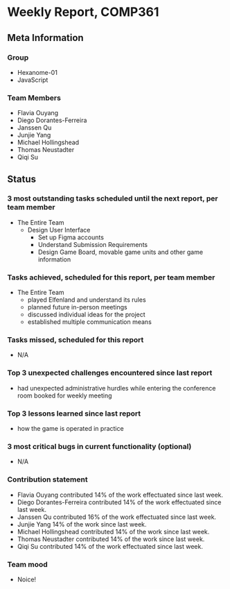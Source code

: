 # Weekly Report, COMP361

## Meta Information

### Group

 * Hexanome-01
 * JavaScript

### Team Members

 * Flavia Ouyang
 * Diego Dorantes-Ferreira
 * Janssen Qu
 * Junjie Yang
 * Michael Hollingshead
 * Thomas Neustadter
 * Qiqi Su

## Status

### 3 most outstanding tasks scheduled until the next report, per team member

 * The Entire Team
   * Design User Interface
      * Set up Figma accounts
      * Understand Submission Requirements
      * Design Game Board, movable game units and other game information

### Tasks achieved, scheduled for this report, per team member

 * The Entire Team
   * played Elfenland and understand its rules
   * planned future in-person meetings
   * discussed individual ideas for the project
   * established multiple communication means

### Tasks missed, scheduled for this report

 * N/A

### Top 3 unexpected challenges encountered since last report

 * had unexpected administrative hurdles while entering the conference room booked for weekly meeting

### Top 3 lessons learned since last report

 * how the game is operated in practice

### 3 most critical bugs in current functionality (optional)

 * N/A

### Contribution statement

 * Flavia Ouyang contributed 14% of the work effectuated since last week.
 * Diego Dorantes-Ferreira contributed 14% of the work effectuated since last week.
 * Janssen Qu contributed 16% of the work effectuated since last week.
 * Junjie Yang 14% of the work since last week.
 * Michael Hollingshead contributed 14% of the work since last week.
 * Thomas Neustadter contributed 14% of the work since last week.
 * Qiqi Su contributed 14% of the work effectuated since last week.

### Team mood

 * Noice!
